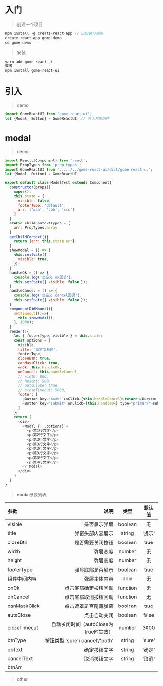 # 入门

> 创建一个项目

``` javascript
npm install -g create-react-app // 已安装可忽略
create-react-app gome-demo
cd gome-demo
```

> 安装

``` javascript
yarn add gome-react-ui
或者
npm install gome-react-ui
```





# 引入
> demo

``` javascript
import GomeReactUI from 'gome-react-ui';
let {Modal, Button} = GomeReactUI; // 导入相应组件
```




# modal
> demo

``` javascript
import React,{Component} from 'react';
import PropTypes from 'prop-types';
import GomeReactUI from '../../../gome-react-ui/dist/gome-react-ui';
let {Modal, Button} = GomeReactUI;

export default class ModelTest extends Component{
  constructor(props){
    super();
    this.state = {
      visible: false,
      footerType: 'default',
      arr: ['aaa', 'bbb', 'ccc']
    }
  }
  static childContextTypes = {
    arr: PropTypes.array
  }
  getChildContext(){
    return {arr: this.state.arr}
  }
  showModal = () => {
    this.setState({
      visible: true,
    });
  }
  handleOk = () => {
    console.log('自定义 ok回调');
    this.setState({ visible: false });
  }
  handleCancel = () => {
    console.log('自定义 cancel回调');
    this.setState({ visible: false });
  }
  componentDidMount(){
    setTimeout(()=>{
      this.showModal();
    }, 1000);
  }
  render(){
    let { footerType, visible } = this.state;
    const options = {
      visible,
      title: '自定义标题',
      footerType,
      closeBtn: true,
      canMaskClick: true,
      onOk: this.handleOk,
      onCancel: this.handleCancel,
      // width: 800,
      // height: 500,
      // autoClose: true,
      // closeTimeout: 5000,
      footer: [
        <Button key="back" onClick={this.handleCancel}>return</Button>,
        <Button key="submit" onClick={this.handleOk} type="primary">submit</Button>
      ]
    };
    return (
      <div>
        <Modal {...options} >
          <p>第1行文字</p>
          <p>第2行文字</p>
          <p>第3行文字</p>
          <p>第3行文字</p>
          <p>第3行文字</p>
          <p>第3行文字</p>
          <p>第3行文字</p>
          <p>第4行文字</p>
        </ Modal>
      </div>
    )
  }
}


```

> modal参数列表

| 参数             |    说明       | 类型        | 默认值        |
| :--------       | --------:      | :--:       | :--:       |
| visible        | 是否展示弹层       |  boolean         | 无          |
| title           |   弹窗头部内容展示       |  string       | '提示'          |
| closeBtn           |   是否需要关闭按钮       |  boolean       | true          |
| width            |    弹层宽度      | number       | 无          |
| height            |    弹层高度      | number       | 无          |
| footerType            |    弹层底部是否展示     | boolean       | true          |
| 组件中间内容           |    弹层主体内容      | dom       | 无          |
| onOk           |    点击底部确定按钮回调      | function       | 无          |
| onCancel           |    点击底部取消按钮回调      | function       | 无          |
| canMaskClick           |    点击遮罩是否隐藏弹窗      | boolean       | true          |
| autoClose           |    点击自动关闭      | boolean       | false          |
| closeTimeout           |    自动关闭时间（autoClose为true时生效）      | number       | 3000          |
| btnType         |    按钮类型 'sure'/'cancel'/'both'       | string       | 'sure'   |  
| okText         |    确定按钮文字       | string       | '确定'   |  
| cancelText         |    取消按钮文字       | string       | '取消'   |  
| btnArr



























> other
